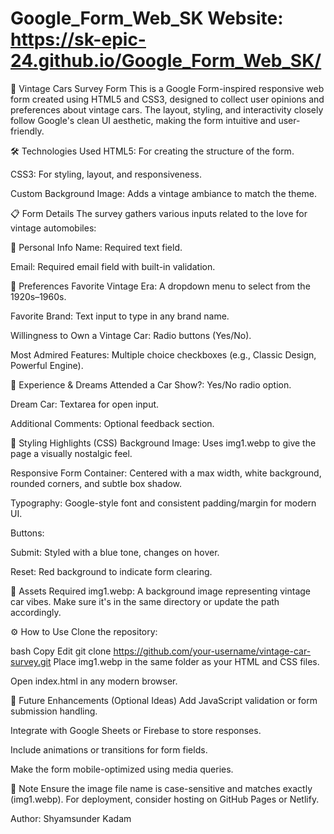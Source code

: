 # Google_Form_Web_SK Website: https://sk-epic-24.github.io/Google_Form_Web_SK/

📝 Vintage Cars Survey Form
This is a Google Form-inspired responsive web form created using HTML5 and CSS3, designed to collect user opinions and preferences about vintage cars. The layout, styling, and interactivity closely follow Google's clean UI aesthetic, making the form intuitive and user-friendly.

🛠️ Technologies Used
HTML5: For creating the structure of the form.

CSS3: For styling, layout, and responsiveness.

Custom Background Image: Adds a vintage ambiance to match the theme.

📋 Form Details
The survey gathers various inputs related to the love for vintage automobiles:

🔹 Personal Info
Name: Required text field.

Email: Required email field with built-in validation.

🔹 Preferences
Favorite Vintage Era: A dropdown menu to select from the 1920s–1960s.

Favorite Brand: Text input to type in any brand name.

Willingness to Own a Vintage Car: Radio buttons (Yes/No).

Most Admired Features: Multiple choice checkboxes (e.g., Classic Design, Powerful Engine).

🔹 Experience & Dreams
Attended a Car Show?: Yes/No radio option.

Dream Car: Textarea for open input.

Additional Comments: Optional feedback section.

🎨 Styling Highlights (CSS)
Background Image: Uses img1.webp to give the page a visually nostalgic feel.

Responsive Form Container: Centered with a max width, white background, rounded corners, and subtle box shadow.

Typography: Google-style font and consistent padding/margin for modern UI.

Buttons:

Submit: Styled with a blue tone, changes on hover.

Reset: Red background to indicate form clearing.

📂 Assets Required
img1.webp: A background image representing vintage car vibes. Make sure it's in the same directory or update the path accordingly.

⚙️ How to Use
Clone the repository:

bash
Copy
Edit
git clone https://github.com/your-username/vintage-car-survey.git
Place img1.webp in the same folder as your HTML and CSS files.

Open index.html in any modern browser.

🚀 Future Enhancements (Optional Ideas)
Add JavaScript validation or form submission handling.

Integrate with Google Sheets or Firebase to store responses.

Include animations or transitions for form fields.

Make the form mobile-optimized using media queries.

📌 Note
Ensure the image file name is case-sensitive and matches exactly (img1.webp). For deployment, consider hosting on GitHub Pages or Netlify.

Author:
Shyamsunder Kadam
